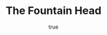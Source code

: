 ---
title: "The Fountain Head"
bookCover: "/assets/book-covers/the-fountain-head.jpg"
slug: "the-fountain-head"
bookAuthor: "Ayn Rand"
rating: 10
done: false
amazonLink: ""
author:
  name: Rico Trebeljahr
  picture: "/assets/blog/profile.jpeg"
---